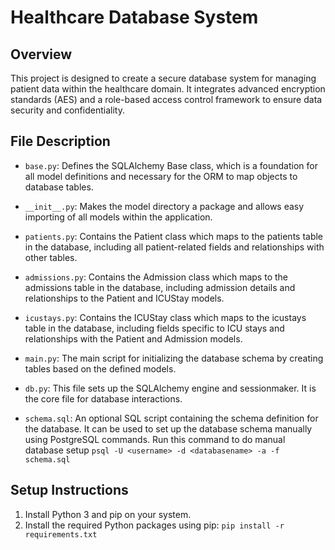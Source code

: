 # Healthcare Database System

## Overview 

This project is designed to create a secure database system for managing patient data within the healthcare domain. It integrates advanced encryption standards (AES) and a role-based access control framework to ensure data security and confidentiality.

## File Description
- `base.py`: Defines the SQLAlchemy Base class, which is a foundation for all model definitions and necessary for the ORM to map objects to database tables.

- `__init__.py`: Makes the model directory a package and allows easy importing of all models within the application.

- `patients.py`: Contains the Patient class which maps to the patients table in the database, including all patient-related fields and relationships with other tables.

- `admissions.py`: Contains the Admission class which maps to the admissions table in the database, including admission details and relationships to the Patient and ICUStay models.

- `icustays.py`: Contains the ICUStay class which maps to the icustays table in the database, including fields specific to ICU stays and relationships with the Patient and Admission models.

- `main.py`: The main script for initializing the database schema by creating tables based on the defined models.

- `db.py`:
  This file sets up the SQLAlchemy engine and sessionmaker. It is the core file for database interactions.

- `schema.sql`:
  An optional SQL script containing the schema definition for the database. It can be used to set up the database schema manually using PostgreSQL commands. Run this command to do manual database setup
  `psql -U <username> -d <databasename> -a -f schema.sql`
  
## Setup Instructions

1. Install Python 3 and pip on your system.
2. Install the required Python packages using pip: `pip install -r requirements.txt`


